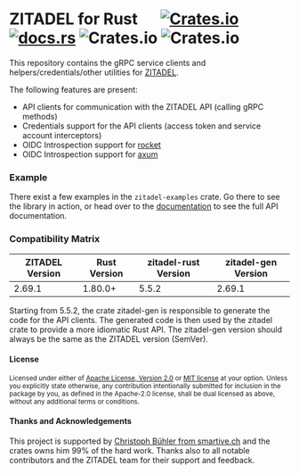 # ZITADEL for Rust &emsp; [![Crates.io](https://img.shields.io/crates/v/zitadel)](https://crates.io/crates/zitadel) [![docs.rs](https://img.shields.io/docsrs/zitadel)](https://docs.rs/zitadel/latest/zitadel/) ![Crates.io](https://img.shields.io/crates/dv/zitadel) ![Crates.io](https://img.shields.io/crates/l/zitadel)

This repository contains the gRPC service clients and helpers/credentials/other utilities
for [ZITADEL](https://github.com/zitadel/zitadel).

The following features are present:
- API clients for communication with the ZITADEL API (calling gRPC methods)
- Credentials support for the API clients (access token and service account interceptors)
- OIDC Introspection support for [rocket](https://rocket.rs)
- OIDC Introspection support for [axum](https://github.com/tokio-rs/axum)

### Example

There exist a few examples in the `zitadel-examples` crate.
Go there to see the library in action, or head over to the
[documentation](https://docs.rs/zitadel/latest/zitadel/) to see the full API documentation.

### Compatibility Matrix

| ZITADEL Version | Rust Version | zitadel-rust Version | zitadel-gen Version |
|-----------------|--------------|----------------------|---------------------|
| 2.69.1          | 1.80.0+      | 5.5.2                | 2.69.1              |

Starting from 5.5.2, the crate zitadel-gen is responsible to generate the code for the API clients.
The generated code is then used by the zitadel crate to provide a more idiomatic Rust API.
The zitadel-gen version should always be the same as the ZITADEL version (SemVer).

#### License

<sup>
Licensed under either of <a href="LICENSE-APACHE">Apache License, Version
2.0</a> or <a href="LICENSE-MIT">MIT license</a> at your option.
Unless you explicitly state otherwise, any contribution intentionally submitted
for inclusion in the package by you, as defined in the Apache-2.0 license, shall be
dual licensed as above, without any additional terms or conditions.
</sup>

#### Thanks and Acknowledgements

This project is supported by [Christoph Bühler from smartive.ch](https://smartive.ch) and the crates owns him 99% of the hard work.
Thanks also to all notable contributors and the ZITADEL team for their support and feedback.